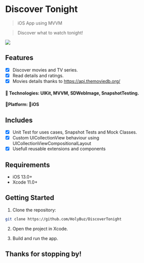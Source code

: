 # Discover Tonight
>  iOS App using MVVM

>  Discover what to watch tonight!

![](Movies.gif)

## Features

- [x] Discover movies and TV series. 
- [x] Read details and ratings.
- [x] Movies details thanks to https://api.themoviedb.org/

#### 🔨 Technologies: UIKit, MVVM, SDWebImage, SnapshotTesting.
####  🚀Platform: 📱iOS

## Includes

- [x] Unit Test for uses cases, Snapshot Tests and Mock Classes.
- [x] Custom UICollectionView behaviour using UICollectionViewCompositionalLayout
- [x] Usefull reusable extensions and components

## Requirements

- iOS 13.0+
- Xcode 11.0+

## Getting Started

1. Clone the repository:
```bash
git clone https://github.com/HolyBuz/DiscoverTonight
```

2. Open the project in Xcode.

3. Build and run the app.

## Thanks for stopping by!
